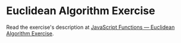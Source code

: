 
# Euclidean Algorithm Exercise

Read the exercise's description at [JavaScript Functions — Euclidean Algorithm Exercise](https://www.codeguage.com/courses/js/functions-euclidean-algorithm-exercise).